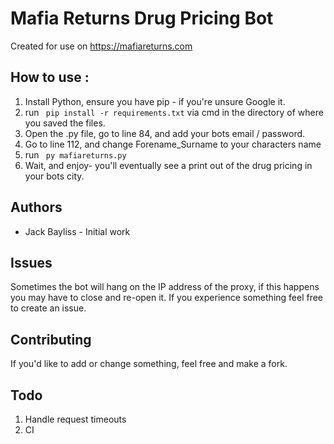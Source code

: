 # Mafia Returns Drug Pricing Bot
Created for use on https://mafiareturns.com

## How to use : 
1. Install Python, ensure you have pip - if you're unsure Google it.
2. run `` pip install -r requirements.txt`` via cmd in the directory of where you saved the files.
3. Open the .py file, go to line 84, and add your bots email / password.
4. Go to line 112, and change Forename_Surname to your characters name
6. run `` py mafiareturns.py``
7. Wait, and enjoy- you'll eventually see a print out of the drug pricing in your bots city.

## Authors
  * Jack Bayliss - Initial work
  
## Issues
Sometimes the bot will hang on the IP address of the proxy, if this happens you may have to close and re-open it. If you experience something feel free to create an issue.

## Contributing
If you'd like to add or change something, feel free and make a fork.

## Todo
1. Handle request timeouts
2. CI 
